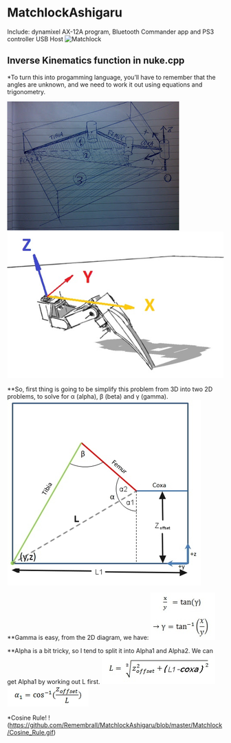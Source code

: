 # MatchlockAshigaru
Include: dynamixel AX-12A program, Bluetooth Commander app and PS3 controller USB Host
![Matchlock](https://illinoistechrobotics.org/images/matchlock.jpg)

## Inverse Kinematics function in nuke.cpp

*To turn this into progamming language, you’ll have to remember that the angles are unknown, and we need to work it out using equations and trigonometry.

![Graphical Presentation](https://github.com/RemembralI/MatchlockAshigaru/blob/master/Matchlock/160120121365.jpg)
![Matchlock Graphics](https://github.com/RemembralI/MatchlockAshigaru/blob/master/Matchlock/leg-planes.jpg)

**So, first thing is going to be simplify this problem from 3D into two 2D problems, to solve for α (alpha), β (beta) and γ (gamma). 
![2D Graph](https://github.com/RemembralI/MatchlockAshigaru/blob/master/Matchlock/2-IK-side1.jpg)

**Gamma is easy, from the 2D diagram, we have:
![GammaFunction](https://github.com/RemembralI/MatchlockAshigaru/blob/master/Matchlock/3-gamma.jpg)

**Alpha is a bit tricky, so I tend to split it into Alpha1 and Alpha2. We can get Alpha1 by working out L first.
![Alpha1Function](https://github.com/RemembralI/MatchlockAshigaru/blob/master/Matchlock/11.jpg)
![Alpha2Function](https://github.com/RemembralI/MatchlockAshigaru/blob/master/Matchlock/61.jpg)

*Cosine Rule!
!(https://github.com/RemembralI/MatchlockAshigaru/blob/master/Matchlock/Cosine_Rule.gif)
